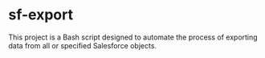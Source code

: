 # sf-export
This project is a Bash script designed to automate the process of exporting data from all or specified Salesforce objects.
